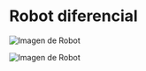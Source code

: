 # Robot diferencial

![Imagen de Robot](https://…/IMG_20200818_134036083.jpg?raw=true&s=50)

![Imagen de Robot](https://http2.mlstatic.com/chasis-carro-circular-kit-2-llantas-rueda-loca-robot-arduino-D_NQ_NP_960785-MLM32015906297_082019-F.webp?raw=true&s=50)




